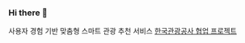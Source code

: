 ### Hi there 👋
사용자 경험 기반 맞춤형 스마트 관광 추천 서비스
[한국관광공사 협업 프로젝트](https://github.com/Jihun0224/KTO.git)

<!--
**parkbible/parkbible** is a ✨ _special_ ✨ repository because its `README.md` (this file) appears on your GitHub profile.

Here are some ideas to get you started:

- 🌱 I’m currently learning in multicampus
